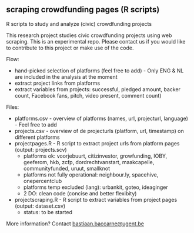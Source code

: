## scraping crowdfunding pages (R scripts)

R scripts to study and analyze (civic) crowdfunding projects

This research project studies civic crowdfunding projects using web scraping.
This is an experimental repo. Please contact us if you would like to contribute to this project or make use of the code.

Flow:
* hand-picked selection of platforms (feel free to add) - Only ENG & NL are included in the analysis at the moment
* extract project links from platforms
* extract variables from projects: successful, pledged amount, backer count, Facebook fans, pitch, video present, comment count)

Files:
* platforms.csv - overview of platforms (names, url, projecturl, language) - Feel free to add
* projects.csv - overview of de projecturls (platform, url, timestamp) on different platforms
* projectpages.R - R script to extract project urls from platform pages (output: projects.scv)
  * platforms ok: voorjebuurt, citizinvestor, growfunding, IOBY, geeferom, hkb, zcfp, dordrechtvanstart, maakcapelle, communityfunded, uruut, smallknot
  * platforms not fully operational: neighbour.ly, spacehive, onepercentclub
  * platforms temp excluded (lang): urbankit, goteo, ideaginger
  * 2 DO: clean code (concise and better flexibity)
* projectscraping.R - R script to extract variables from project pages (output: dataset.csv)
  * status: to be started

More information? Contact bastiaan.baccarne@ugent.be
